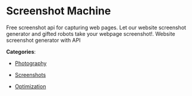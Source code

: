 # Screenshot Machine


Free screenshot api for capturing web pages.  Let our website screenshot generator and gifted robots take your webpage screenshot!. Website screenshot generator with API



**Categories**:

- [Photography](https://github.com/apis-list/apis-list#photography)

- [Screenshots](https://github.com/apis-list/apis-list#screenshots)

- [Optimization](https://github.com/apis-list/apis-list#optimization)



